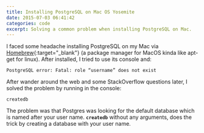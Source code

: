 ```yaml
---
title: Installing PostgreSQL on Mac OS Yosemite
date: 2015-07-03 06:41:42
categories: code
excerpt: Solving a common problem when installing PostgreSQL on Mac.
---
```


I faced some headache installing PostgreSQL on my Mac via [Homebrew](http://brew.sh/){:target="_blank"} (a package manager for MacOS kinda like apt-get for linux). After installed, I tried to use its console and:

    PostgreSQL error: Fatal: role “username” does not exist

After wander around the web and some StackOverflow questions later, I solved the problem by running in the console:

    createdb

The problem was that Postgres was looking for the default database which is named after your user name. **`createdb`**  without any arguments, does the trick by creating a database with your user name.
